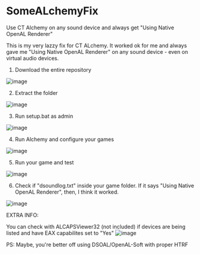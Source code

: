 # SomeALchemyFix
Use CT Alchemy on any sound device and always get "Using Native OpenAL Renderer"

This is my very lazzy fix for CT ALchemy. It worked ok for me and always gave me "Using Native OpenAL Renderer" on any sound device - even on virtual audio devices.

1. Download the entire repository

![image](https://user-images.githubusercontent.com/74037287/188536985-d3983e38-7099-401c-86f0-3923dd8f7db7.png)

2. Extract the folder

![image](https://user-images.githubusercontent.com/74037287/188543136-0ba5df62-2470-4766-8692-69905c0a0eb2.png)

3. Run setup.bat as admin

![image](https://user-images.githubusercontent.com/74037287/188537218-b2eb551e-44c1-4e7b-854f-fa1228e9022a.png)

4. Run Alchemy and configure your games

![image](https://user-images.githubusercontent.com/74037287/188537306-3837330d-87ee-4f20-81b5-ff7850215f06.png)

5. Run your game and test

![image](https://user-images.githubusercontent.com/74037287/188537417-f8fd5e0f-6b03-4e62-8609-29eb99174d58.png)

6. Check if "dsoundlog.txt" inside your game folder. If it says "Using Native OpenAL Renderer", then, I think it worked.

![image](https://user-images.githubusercontent.com/74037287/188537848-317d6091-8539-46a9-ad75-36f5f0cb7130.png)

EXTRA INFO:

You can check with ALCAPSViewer32 (not included) if devices are being listed and have EAX capabilites set to "Yes"
![image](https://user-images.githubusercontent.com/74037287/188538760-58c5b52a-6bfb-468e-a72b-f2610685def8.png)

PS: Maybe, you're better off using DSOAL/OpenAL-Soft with proper HTRF
